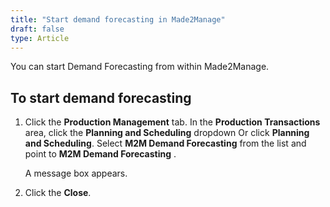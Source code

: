 ```yaml
---
title: "Start demand forecasting in Made2Manage"
draft: false
type: Article
---
```


You can start Demand Forecasting from within Made2Manage.

## To start demand forecasting

1. Click the **Production Management** tab. In the **Production Transactions** area, click the **Planning and Scheduling** dropdown Or click  **Planning and Scheduling**. Select **M2M Demand Forecasting** from the list and point to **M2M Demand Forecasting** .

    A message box appears.

2. Click the **Close**.

​